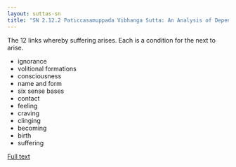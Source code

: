```yaml
---
layout: suttas-sn
title: "SN 2.12.2 Paticcasamuppada Vibhanga Sutta: An Analysis of Dependent Co-arising"
---
```


The 12 links whereby suffering arises. Each is a condition for the next to arise.

- ignorance
- volitional formations
- consciousness
- name and form
- six sense bases
- contact
- feeling
- craving
- clinging
- becoming
- birth
- suffering

[Full text](https://www.dhammatalks.org/suttas/SN/SN12_2.html)
